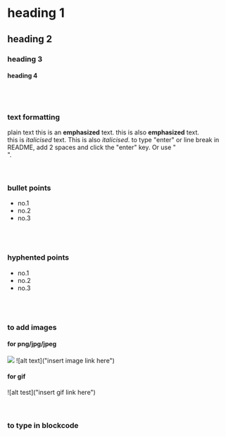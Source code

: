 # heading 1

## heading 2

### heading 3

#### heading 4
<br>  
<br>

### text formatting
plain text
this is an **emphasized** text. this is also __emphasized__ text.  
this is _italicised_ text. This is also *italicised*.
to type "enter" or line break in README, add 2 spaces and click the "enter" key. Or use "*<br>*".
<br>  
<br>

### bullet points
* no.1
* no.2
* no.3
<br>  
<br>

### hyphented points
- no.1
- no.2
- no.3
<br>  
<br>

### to add images
#### for png/jpg/jpeg
<img src="insert image link here">
![alt text]("insert image link here")

#### for gif
![alt test]("insert gif link here")
<br>  
<br>

### to type in blockcode



